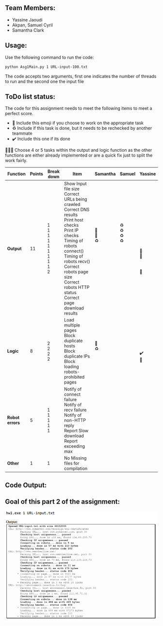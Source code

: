 ## Team Members:
* Yassine Jaoudi
* Akpan, Samuel Cyril
* Samantha Clark

## Usage:

Use the following command to run the code:

```bash
python Asg1Main.py 1 URL-input-100.txt
```

The code accepts two arguments, first one indicates the number of threads to run and the second one the input file

## ToDo list status:

The code for this assignment needs to meet the following items to meet a perfect score.

* :construction: Include this emoji if you choose to work on the appropriate task
* :recycle: Include if this task is done, but it needs to be rechecked by another teammate
* :heavy_check_mark: Include this one if its done


:rotating_light::rotating_light::rotating_light: Choose 4 or 5 tasks within the output and logic function as the other functions are either already implemented or are a quick fix just to split the work fairly.

| **Function**  | **Points**  | **Break down**  | **Item**  | **Samantha** | **Samuel** | **Yassine** | 
|---------------|-------------|-----------------|-----------|--------------|------------|-------------|
|  **Output**  | 11  | 1<br />1<br />1<br />1<br />1<br />1<br />1<br />1<br />1<br />2<br />  | Show Input file size<br />Correct URLs being crawled<br />Correct DNS results<br />Print host checks<br />Print IP checks<br />Timing of robots connect()<br />Timing of robots recv()<br />Correct robots page size<br />Correct robots HTTP status<br />Correct page download results<br />  | <br />:construction:<br />:construction:<br />:recycle:<br /><br /><br /><br /><br /><br /><br /> | :recycle:<br />:recycle:<br />:recycle:<br />:recycle:<br /><br /><br /><br /><br /><br /><br /> | <br /><br /><br /><br /><br />:construction:<br />:construction:<br /><br /><br />:construction:<br /> |
|  **Logic**  | 8  | 2<br />2<br />2<br />2<br />  | Load multiple pages<br />Block duplicate hosts<br />Block duplicate IPs<br />Block loading robots-prohibited pages<br />  | :construction:<br />:recycle:<br /><br /><br /> | <br /><br /><br /><br />  |  <br /><br />:heavy_check_mark:<br />:construction:<br /> |
|**Robot errors**| 5  | 1<br />1<br />1<br />1<br />1<br />  |  Notify of connect failure<br /> Notify of recv failure<br /> Notify of non-HTTP reply<br />Report Slow download<br />Report exceeding max<br />  | <br /><br /><br /><br /><br />  | <br /><br /><br /><br /><br /> |  <br /><br /><br /><br /><br /> |
|  **Other**  | 1  | 1  | No Missing files for compilation  |  |   |   |



## Code Output:


## Goal of this part 2 of the assignment:

![Goal](part2_goal_output.png)
